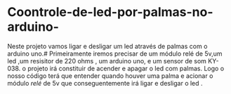 # Coontrole-de-led-por-palmas-no-arduino-
Neste projeto vamos ligar e desligar um led através de palmas com o arduino uno.#
Primeiramente iremos precisar de um módulo relé de 5v,um led ,um resisitor de 220 ohms , um arduino uno, e um sensor de som KY-038.
o projeto irá constituir de acender e apagar o led com palmas. Logo o nosso código terá que entender quando houver uma palma e acionar o módulo *relé* de 5v que conseguentemente irá ligar e desligar o led .
